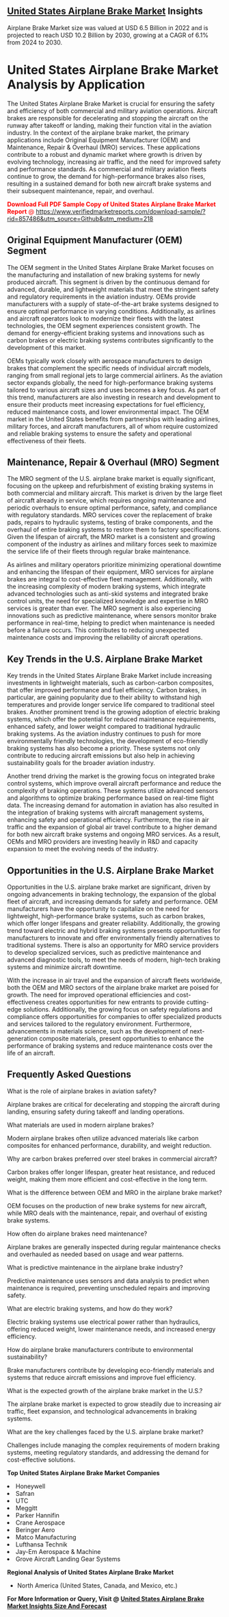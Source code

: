 <h2><a href="https://www.verifiedmarketreports.com/download-sample/?rid=857486&amp;utm_source=Github&amp;utm_medium=218" target="_blank">United States Airplane Brake Market</a> Insights</h2><p>Airplane Brake Market size was valued at USD 6.5 Billion in 2022 and is projected to reach USD 10.2 Billion by 2030, growing at a CAGR of 6.1% from 2024 to 2030.</p><p><h1>United States Airplane Brake Market Analysis by Application</h1> <p>The United States Airplane Brake Market is crucial for ensuring the safety and efficiency of both commercial and military aviation operations. Aircraft brakes are responsible for decelerating and stopping the aircraft on the runway after takeoff or landing, making their function vital in the aviation industry. In the context of the airplane brake market, the primary applications include Original Equipment Manufacturer (OEM) and Maintenance, Repair & Overhaul (MRO) services. These applications contribute to a robust and dynamic market where growth is driven by evolving technology, increasing air traffic, and the need for improved safety and performance standards. As commercial and military aviation fleets continue to grow, the demand for high-performance brakes also rises, resulting in a sustained demand for both new aircraft brake systems and their subsequent maintenance, repair, and overhaul. <p><span class=""><span style="color: #ff0000;"><strong>Download Full PDF Sample Copy of United States Airplane Brake Market Report</strong> @ </span><a href="https://www.verifiedmarketreports.com/download-sample/?rid=857486&amp;utm_source=Github&amp;utm_medium=218" target="_blank">https://www.verifiedmarketreports.com/download-sample/?rid=857486&amp;utm_source=Github&amp;utm_medium=218</a></span></p> <h2>Original Equipment Manufacturer (OEM) Segment</h2> <p>The OEM segment in the United States Airplane Brake Market focuses on the manufacturing and installation of new braking systems for newly produced aircraft. This segment is driven by the continuous demand for advanced, durable, and lightweight materials that meet the stringent safety and regulatory requirements in the aviation industry. OEMs provide manufacturers with a supply of state-of-the-art brake systems designed to ensure optimal performance in varying conditions. Additionally, as airlines and aircraft operators look to modernize their fleets with the latest technologies, the OEM segment experiences consistent growth. The demand for energy-efficient braking systems and innovations such as carbon brakes or electric braking systems contributes significantly to the development of this market. <p>OEMs typically work closely with aerospace manufacturers to design brakes that complement the specific needs of individual aircraft models, ranging from small regional jets to large commercial airliners. As the aviation sector expands globally, the need for high-performance braking systems tailored to various aircraft sizes and uses becomes a key focus. As part of this trend, manufacturers are also investing in research and development to ensure their products meet increasing expectations for fuel efficiency, reduced maintenance costs, and lower environmental impact. The OEM market in the United States benefits from partnerships with leading airlines, military forces, and aircraft manufacturers, all of whom require customized and reliable braking systems to ensure the safety and operational effectiveness of their fleets. <h2>Maintenance, Repair & Overhaul (MRO) Segment</h2> <p>The MRO segment of the U.S. airplane brake market is equally significant, focusing on the upkeep and refurbishment of existing braking systems in both commercial and military aircraft. This market is driven by the large fleet of aircraft already in service, which requires ongoing maintenance and periodic overhauls to ensure optimal performance, safety, and compliance with regulatory standards. MRO services cover the replacement of brake pads, repairs to hydraulic systems, testing of brake components, and the overhaul of entire braking systems to restore them to factory specifications. Given the lifespan of aircraft, the MRO market is a consistent and growing component of the industry as airlines and military forces seek to maximize the service life of their fleets through regular brake maintenance. <p>As airlines and military operators prioritize minimizing operational downtime and enhancing the lifespan of their equipment, MRO services for airplane brakes are integral to cost-effective fleet management. Additionally, with the increasing complexity of modern braking systems, which integrate advanced technologies such as anti-skid systems and integrated brake control units, the need for specialized knowledge and expertise in MRO services is greater than ever. The MRO segment is also experiencing innovations such as predictive maintenance, where sensors monitor brake performance in real-time, helping to predict when maintenance is needed before a failure occurs. This contributes to reducing unexpected maintenance costs and improving the reliability of aircraft operations. <h2>Key Trends in the U.S. Airplane Brake Market</h2> <p>Key trends in the United States Airplane Brake Market include increasing investments in lightweight materials, such as carbon-carbon composites, that offer improved performance and fuel efficiency. Carbon brakes, in particular, are gaining popularity due to their ability to withstand high temperatures and provide longer service life compared to traditional steel brakes. Another prominent trend is the growing adoption of electric braking systems, which offer the potential for reduced maintenance requirements, enhanced safety, and lower weight compared to traditional hydraulic braking systems. As the aviation industry continues to push for more environmentally friendly technologies, the development of eco-friendly braking systems has also become a priority. These systems not only contribute to reducing aircraft emissions but also help in achieving sustainability goals for the broader aviation industry. <p>Another trend driving the market is the growing focus on integrated brake control systems, which improve overall aircraft performance and reduce the complexity of braking operations. These systems utilize advanced sensors and algorithms to optimize braking performance based on real-time flight data. The increasing demand for automation in aviation has also resulted in the integration of braking systems with aircraft management systems, enhancing safety and operational efficiency. Furthermore, the rise in air traffic and the expansion of global air travel contribute to a higher demand for both new aircraft brake systems and ongoing MRO services. As a result, OEMs and MRO providers are investing heavily in R&D and capacity expansion to meet the evolving needs of the industry. <h2>Opportunities in the U.S. Airplane Brake Market</h2> <p>Opportunities in the U.S. airplane brake market are significant, driven by ongoing advancements in braking technology, the expansion of the global fleet of aircraft, and increasing demands for safety and performance. OEM manufacturers have the opportunity to capitalize on the need for lightweight, high-performance brake systems, such as carbon brakes, which offer longer lifespans and greater reliability. Additionally, the growing trend toward electric and hybrid braking systems presents opportunities for manufacturers to innovate and offer environmentally friendly alternatives to traditional systems. There is also an opportunity for MRO service providers to develop specialized services, such as predictive maintenance and advanced diagnostic tools, to meet the needs of modern, high-tech braking systems and minimize aircraft downtime. <p>With the increase in air travel and the expansion of aircraft fleets worldwide, both the OEM and MRO sectors of the airplane brake market are poised for growth. The need for improved operational efficiencies and cost-effectiveness creates opportunities for new entrants to provide cutting-edge solutions. Additionally, the growing focus on safety regulations and compliance offers opportunities for companies to offer specialized products and services tailored to the regulatory environment. Furthermore, advancements in materials science, such as the development of next-generation composite materials, present opportunities to enhance the performance of braking systems and reduce maintenance costs over the life of an aircraft. <h2>Frequently Asked Questions</h2> <p>What is the role of airplane brakes in aviation safety?</p> <p>Airplane brakes are critical for decelerating and stopping the aircraft during landing, ensuring safety during takeoff and landing operations.</p> <p>What materials are used in modern airplane brakes?</p> <p>Modern airplane brakes often utilize advanced materials like carbon composites for enhanced performance, durability, and weight reduction.</p> <p>Why are carbon brakes preferred over steel brakes in commercial aircraft?</p> <p>Carbon brakes offer longer lifespan, greater heat resistance, and reduced weight, making them more efficient and cost-effective in the long term.</p> <p>What is the difference between OEM and MRO in the airplane brake market?</p> <p>OEM focuses on the production of new brake systems for new aircraft, while MRO deals with the maintenance, repair, and overhaul of existing brake systems.</p> <p>How often do airplane brakes need maintenance?</p> <p>Airplane brakes are generally inspected during regular maintenance checks and overhauled as needed based on usage and wear patterns.</p> <p>What is predictive maintenance in the airplane brake industry?</p> <p>Predictive maintenance uses sensors and data analysis to predict when maintenance is required, preventing unscheduled repairs and improving safety.</p> <p>What are electric braking systems, and how do they work?</p> <p>Electric braking systems use electrical power rather than hydraulics, offering reduced weight, lower maintenance needs, and increased energy efficiency.</p> <p>How do airplane brake manufacturers contribute to environmental sustainability?</p> <p>Brake manufacturers contribute by developing eco-friendly materials and systems that reduce aircraft emissions and improve fuel efficiency.</p> <p>What is the expected growth of the airplane brake market in the U.S.?</p> <p>The airplane brake market is expected to grow steadily due to increasing air traffic, fleet expansion, and technological advancements in braking systems.</p> <p>What are the key challenges faced by the U.S. airplane brake market?</p> <p>Challenges include managing the complex requirements of modern braking systems, meeting regulatory standards, and addressing the demand for cost-effective solutions.</p> </p><p><strong>Top United States Airplane Brake Market Companies</strong></p><div data-test-id=""><p><li>Honeywell</li><li> Safran</li><li> UTC</li><li> Meggitt</li><li> Parker Hannifin</li><li> Crane Aerospace</li><li> Beringer Aero</li><li> Matco Manufacturing</li><li> Lufthansa Technik</li><li> Jay-Em Aerospace & Machine</li><li> Grove Aircraft Landing Gear Systems</li></p><div><strong>Regional Analysis of&nbsp;United States Airplane Brake Market</strong></div><ul><li dir="ltr"><p dir="ltr">North America&nbsp;(United States, Canada, and Mexico, etc.)</p></li></ul><p><strong>For More Information or Query, Visit @&nbsp;</strong><strong><a href="https://www.verifiedmarketreports.com/product/airplane-brake-market/?utm_source=Github&amp;utm_medium=218" target="_blank">United States Airplane Brake Market Insights Size And Forecast</a></strong></p></div>
